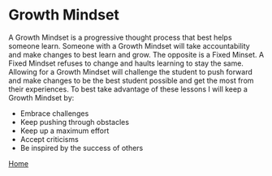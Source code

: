 # Growth Mindset 

A Growth Mindset is a progressive thought process that best helps someone learn. Someone with a Growth Mindset will take accountability and make changes to best learn and grow. The opposite is a Fixed Minset. A Fixed Mindset refuses to change and haults learning to stay the same. Allowing for a Growth Mindset will challenge the student to push forward and make changes to be the best student possible and get the most from their experiences. To best take advantage of these lessons I will keep a Growth Mindset by:


  - Embrace challenges 
  - Keep pushing through obstacles
  - Keep up a maximum effort
  - Accept criticisms 
  - Be inspired by the success of others




[Home](/README.md)


